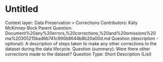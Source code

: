 # Untitled

Context layer: Data Preservation > Corrections
Contributors: Katy McKinney-Bock
Parent Question: Document%20any%20errors,%20corrections,%20and%20omissions%20ma%20305215bad6b741c990b8644b8b20a00d.md
Question (description - optional): A description of steps taken to make any other corrections to the dataset during the data lifecycle.
Question (summary): Were there other corrections made to the dataset?
Question Type: Short Description (List)